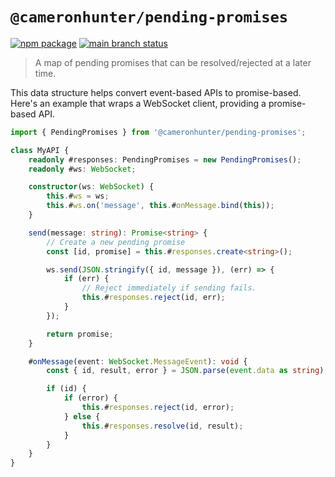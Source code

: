 # `@cameronhunter/pending-promises`

[![npm package](https://img.shields.io/npm/v/%40cameronhunter/pending-promises?logo=npm)](https://www.npmjs.com/package/@cameronhunter/pending-promises)
[![main branch status](https://img.shields.io/github/actions/workflow/status/cameronhunter/pending-promises/post-merge.yml?logo=github&label=main)](https://github.com/cameronhunter/pending-promises/actions/workflows/post-merge.yml)

> A map of pending promises that can be resolved/rejected at a later time.

This data structure helps convert event-based APIs to promise-based. Here's an
example that wraps a WebSocket client, providing a promise-based API.

```ts
import { PendingPromises } from '@cameronhunter/pending-promises';

class MyAPI {
    readonly #responses: PendingPromises = new PendingPromises();
    readonly #ws: WebSocket;

    constructor(ws: WebSocket) {
        this.#ws = ws;
        this.#ws.on('message', this.#onMessage.bind(this));
    }

    send(message: string): Promise<string> {
        // Create a new pending promise
        const [id, promise] = this.#responses.create<string>();

        ws.send(JSON.stringify({ id, message }), (err) => {
            if (err) {
                // Reject immediately if sending fails.
                this.#responses.reject(id, err);
            }
        });

        return promise;
    }

    #onMessage(event: WebSocket.MessageEvent): void {
        const { id, result, error } = JSON.parse(event.data as string);

        if (id) {
            if (error) {
                this.#responses.reject(id, error);
            } else {
                this.#responses.resolve(id, result);
            }
        }
    }
}
```
